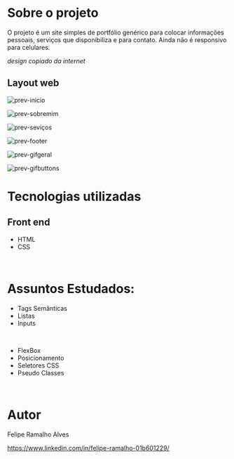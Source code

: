 
# Sobre o projeto

O projeto é um site simples de portfólio genérico para colocar informações pessoais, serviços que disponibiliza e para contato.
Ainda não é responsivo para celulares.

<em>design copiado da internet</em>



## Layout web
![prev-inicio](https://user-images.githubusercontent.com/108680857/185165467-4c92f29a-cf32-4170-81f1-4397e5afb1a0.png)

![prev-sobremim](https://user-images.githubusercontent.com/108680857/185165633-65aa16ea-31de-49a1-b0a5-72735ccdadcc.png)

![prev-seviços](https://user-images.githubusercontent.com/108680857/185165713-32372cdc-50e7-4cba-8af1-472d53f6206d.png)

![prev-footer](https://user-images.githubusercontent.com/108680857/185165888-8ee68270-628c-4788-ad85-1ded32b011bf.png)

![prev-gifgeral](https://user-images.githubusercontent.com/108680857/185165935-486eaaf3-16af-4fbc-ad5d-1418bed65e53.gif)

![prev-gifbuttons](https://user-images.githubusercontent.com/108680857/185165992-45eda7b4-b5d0-4957-ab02-c423dbf7aa35.gif)

# Tecnologias utilizadas
## Front end
- HTML
- CSS

<br>


# Assuntos Estudados:

- Tags Semânticas
- Listas
- Inputs
<br>

- FlexBox
- Posicionamento
- Seletores CSS
- Pseudo Classes


<br>

# Autor

Felipe Ramalho Alves

https://www.linkedin.com/in/felipe-ramalho-01b601229/
